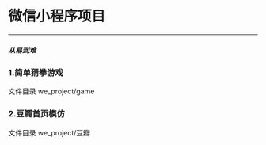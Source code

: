 # 微信小程序项目
-----------------
##### 从易到难
### 1.简单猜拳游戏
文件目录 we_project/game

### 2.豆瓣首页模仿
文件目录 we_project/豆瓣
